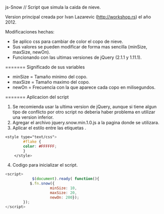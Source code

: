 js-Snow  // Script que simula la caida de nieve.

Version principal creada por Ivan Lazarevic (http://workshop.rs) el año 2012.

Modificaciones hechas:
  - Se aplico css para cambiar de color el copo de nieve. 
  - Sus valores se pueden modificar de forma mas sencilla (minSize, maxSize, newOn). 
  - Funcionando con las ultimas versiones de jQuery (2.1.1 y 1.11.1). 

======= Significado de sus variables

- minSize = Tamaño minimo del copo.
- maxSize = Tamaño maximo del copo.
- newOn = Frecuencia con la que aparece cada copo en milisegundos.

======= Aplicacion del script

1. Se recomienda usar la ultima version de jQuery, aunque si tiene algun tipo de conflicto por otro script 
no deberia haber problema en utilizar una version inferior. 
2. Agregar el archivo jquery.snow.min.1.0.js a la pagina donde se utilizara. 
3. Aplicar el estilo entre las etiquetas <head></head>.  
``` css	
<style type="text/css">  
		#flake {  
		color: #FFFFFF; 
		}  
	</style>
```
4. Codigo para inicializar el script.  
```javascript
<script>  
			$(document).ready( function(){  
	       $.fn.snow({  
		        	minSize: 10,  
		        	maxSize: 20,   
		        	newOn: 200});  
		});  
</script>  
```


